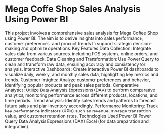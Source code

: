 # Mega Coffe Shop Sales Analysis Using Power BI
 This project involves a comprehensive sales analysis for Mega Coffee Shop using Power BI. The aim is to derive insights into sales performance, customer preferences, and product trends to support strategic decision-making and optimize operations.  Key Features Data Collection: Integrate sales data from various sources, including POS systems, online orders, and customer feedback. Data Cleaning and Transformation: Use Power Query to clean and transform raw data, ensuring accuracy and consistency for analysis. Interactive Dashboards: Create interactive Power BI dashboards to visualize daily, weekly, and monthly sales data, highlighting key metrics and trends. Customer Insights: Analyze customer preferences and behavior, identifying popular products and peak sales periods. Comparative Analytics: Utilize Data Analysis Expressions (DAX) to perform comparative analytics, monitoring performance across different products, locations, and time periods. Trend Analysis: Identify sales trends and patterns to forecast future sales and plan inventory accordingly. Performance Monitoring: Track key performance indicators (KPIs) such as revenue, average transaction value, and customer retention rates. Technologies Used Power BI Power Query Data Analysis Expressions (DAX) Excel (for data preparation and integration)
